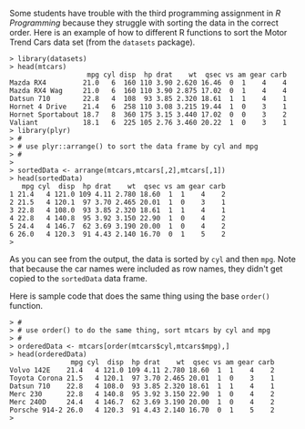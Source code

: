 Some students have trouble with the third programming assignment in *R Programming* because they struggle with sorting the data in the correct order. Here is an example of how to different R functions to sort the Motor Trend Cars data set (from the `datasets` package).

    > library(datasets)
    > head(mtcars)
                       mpg cyl disp  hp drat    wt  qsec vs am gear carb
    Mazda RX4         21.0   6  160 110 3.90 2.620 16.46  0  1    4    4
    Mazda RX4 Wag     21.0   6  160 110 3.90 2.875 17.02  0  1    4    4
    Datsun 710        22.8   4  108  93 3.85 2.320 18.61  1  1    4    1
    Hornet 4 Drive    21.4   6  258 110 3.08 3.215 19.44  1  0    3    1
    Hornet Sportabout 18.7   8  360 175 3.15 3.440 17.02  0  0    3    2
    Valiant           18.1   6  225 105 2.76 3.460 20.22  1  0    3    1
    > library(plyr)
    > #
    > # use plyr::arrange() to sort the data frame by cyl and mpg
    > #
    > 
    > sortedData <- arrange(mtcars,mtcars[,2],mtcars[,1])
    > head(sortedData)
       mpg cyl  disp  hp drat    wt  qsec vs am gear carb
    1 21.4   4 121.0 109 4.11 2.780 18.60  1  1    4    2
    2 21.5   4 120.1  97 3.70 2.465 20.01  1  0    3    1
    3 22.8   4 108.0  93 3.85 2.320 18.61  1  1    4    1
    4 22.8   4 140.8  95 3.92 3.150 22.90  1  0    4    2
    5 24.4   4 146.7  62 3.69 3.190 20.00  1  0    4    2
    6 26.0   4 120.3  91 4.43 2.140 16.70  0  1    5    2
    > 

As you can see from the output, the data is sorted by `cyl` and then `mpg`. Note that because the car names were included as row names, they didn't get copied to the `sortedData` data frame. 

Here is sample code that does the same thing using the base `order()` function. 
    
    > #
    > # use order() to do the same thing, sort mtcars by cyl and mpg  
    > #
    > orderedData <- mtcars[order(mtcars$cyl,mtcars$mpg),]
    > head(orderedData)
                   mpg cyl  disp  hp drat    wt  qsec vs am gear carb
    Volvo 142E    21.4   4 121.0 109 4.11 2.780 18.60  1  1    4    2
    Toyota Corona 21.5   4 120.1  97 3.70 2.465 20.01  1  0    3    1
    Datsun 710    22.8   4 108.0  93 3.85 2.320 18.61  1  1    4    1
    Merc 230      22.8   4 140.8  95 3.92 3.150 22.90  1  0    4    2
    Merc 240D     24.4   4 146.7  62 3.69 3.190 20.00  1  0    4    2
    Porsche 914-2 26.0   4 120.3  91 4.43 2.140 16.70  0  1    5    2
    >

